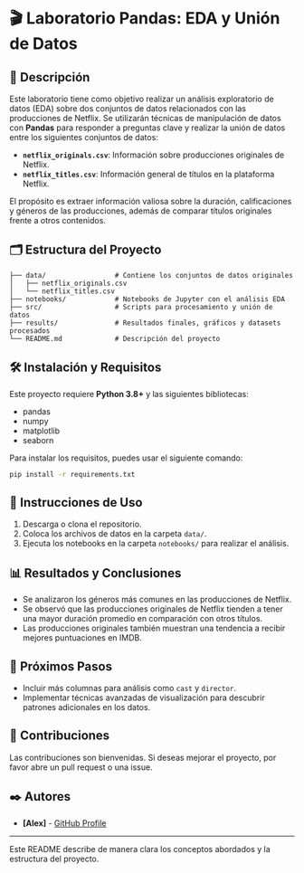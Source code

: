 # 🎬 Laboratorio Pandas: EDA y Unión de Datos

## 📖 Descripción

Este laboratorio tiene como objetivo realizar un análisis exploratorio de datos (EDA) sobre dos conjuntos de datos relacionados con las producciones de Netflix. Se utilizarán técnicas de manipulación de datos con **Pandas** para responder a preguntas clave y realizar la unión de datos entre los siguientes conjuntos de datos:

- **`netflix_originals.csv`**: Información sobre producciones originales de Netflix.
- **`netflix_titles.csv`**: Información general de títulos en la plataforma Netflix.

El propósito es extraer información valiosa sobre la duración, calificaciones y géneros de las producciones, además de comparar títulos originales frente a otros contenidos.

## 🗂️ Estructura del Proyecto

```
├── data/                 # Contiene los conjuntos de datos originales
│   ├── netflix_originals.csv
│   └── netflix_titles.csv
├── notebooks/            # Notebooks de Jupyter con el análisis EDA
├── src/                  # Scripts para procesamiento y unión de datos
├── results/              # Resultados finales, gráficos y datasets procesados
└── README.md             # Descripción del proyecto
```

## 🛠️ Instalación y Requisitos

Este proyecto requiere **Python 3.8+** y las siguientes bibliotecas:

- pandas
- numpy
- matplotlib
- seaborn

Para instalar los requisitos, puedes usar el siguiente comando:

```bash
pip install -r requirements.txt
```

## 🚀 Instrucciones de Uso

1. Descarga o clona el repositorio.
2. Coloca los archivos de datos en la carpeta `data/`.
3. Ejecuta los notebooks en la carpeta `notebooks/` para realizar el análisis.

## 📊 Resultados y Conclusiones

- Se analizaron los géneros más comunes en las producciones de Netflix.
- Se observó que las producciones originales de Netflix tienden a tener una mayor duración promedio en comparación con otros títulos.
- Las producciones originales también muestran una tendencia a recibir mejores puntuaciones en IMDB.

## 🔄 Próximos Pasos

- Incluir más columnas para análisis como `cast` y `director`.
- Implementar técnicas avanzadas de visualización para descubrir patrones adicionales en los datos.

## 🤝 Contribuciones

Las contribuciones son bienvenidas. Si deseas mejorar el proyecto, por favor abre un pull request o una issue.

## ✒️ Autores

- **[Alex]** - [GitHub Profile](https://github.com/SrAlcast)

---

Este README describe de manera clara los conceptos abordados y la estructura del proyecto.
